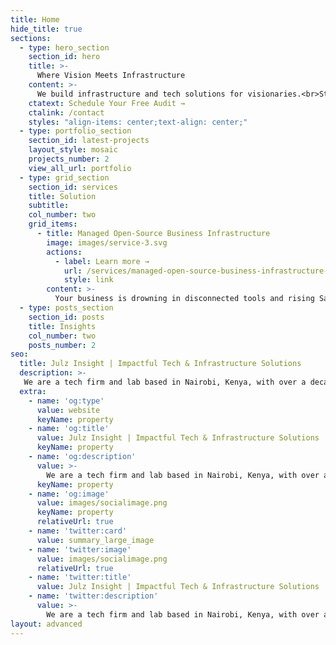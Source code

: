 ```yaml
---
title: Home
hide_title: true
sections:
  - type: hero_section
    section_id: hero
    title: >-
      Where Vision Meets Infrastructure
    content: >-
      We build infrastructure and tech solutions for visionaries.<br>Strategically Engineered. Scalable by Design. Elegantly Crafted.<br>Built for Impact.
    ctatext: Schedule Your Free Audit →
    ctalink: /contact
    styles: "align-items: center;text-align: center;"
  - type: portfolio_section
    section_id: latest-projects
    layout_style: mosaic
    projects_number: 2
    view_all_url: portfolio
  - type: grid_section
    section_id: services
    title: Solution
    subtitle: 
    col_number: two
    grid_items:
      - title: Managed Open-Source Business Infrastructure
        image: images/service-3.svg
        actions:
          - label: Learn more →
            url: /services/managed-open-source-business-infrastructure-solutions
            style: link
        content: >-
          Your business is drowning in disconnected tools and rising SaaS costs. Every workflow is a workaround, every report a reconciliation. You’re not inefficient — your infrastructure is.<br>We fix that.<br>Julz Insight delivers a unified, modular open-source stack—ERP, CRM, documents, automation, dashboards—all designed, deployed, and managed for scale. You get clarity, control, and speed. We handle the complexity.<br>**Let’s build the backbone your business deserves.**
  - type: posts_section
    section_id: posts
    title: Insights
    col_number: two
    posts_number: 2  
seo:
  title: Julz Insight | Impactful Tech & Infrastructure Solutions
  description: >-
   We are a tech firm and lab based in Nairobi, Kenya, with over a decade of experience in Software, Web, Cloud, Design, Open-Source, and digital Transformation Expertise. We build impactful tech products and solutions that solve complex challenges and illuminate possibilities.
  extra:
    - name: 'og:type'
      value: website
      keyName: property
    - name: 'og:title'
      value: Julz Insight | Impactful Tech & Infrastructure Solutions
      keyName: property
    - name: 'og:description'
      value: >-
        We are a tech firm and lab based in Nairobi, Kenya, with over a decade of experience in Software, Web, Cloud, Design, Open-Source, and digital Transformation Expertise. We build impactful tech products and solutions that solve complex challenges and illuminate possibilities.
      keyName: property
    - name: 'og:image'
      value: images/socialimage.png
      keyName: property
      relativeUrl: true
    - name: 'twitter:card'
      value: summary_large_image
    - name: 'twitter:image'
      value: images/socialimage.png
      relativeUrl: true
    - name: 'twitter:title'
      value: Julz Insight | Impactful Tech & Infrastructure Solutions
    - name: 'twitter:description'
      value: >-
        We are a tech firm and lab based in Nairobi, Kenya, with over a decade of experience in Software, Web, Cloud, Design, Open-Source, and digital Transformation Expertise. We build impactful tech products and solutions that solve complex challenges and illuminate possibilities.
layout: advanced
---
```

